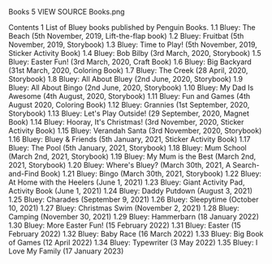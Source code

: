 Books
5
VIEW SOURCE
Books.png

Contents
1 List of Bluey books published by Penguin Books.
1.1 Bluey: The Beach (5th November, 2019, Lift-the-flap book)
1.2 Bluey: Fruitbat (5th November, 2019, Storybook)
1.3 Bluey: Time to Play! (5th November, 2019, Sticker Activity Book)
1.4 Bluey: Bob Bilby (3rd March, 2020, Storybook)
1.5 Bluey: Easter Fun! (3rd March, 2020, Craft Book)
1.6 Bluey: Big Backyard (31st March, 2020, Coloring Book)
1.7 Bluey: The Creek (28 April, 2020, Storybook)
1.8 Bluey: All About Bluey (2nd June, 2020, Storybook)
1.9 Bluey: All About Bingo (2nd June, 2020, Storybook)
1.10 Bluey: My Dad Is Awesome (4th August, 2020, Storybook)
1.11 Bluey: Fun and Games (4th August 2020, Coloring Book)
1.12 Bluey: Grannies (1st September, 2020, Storybook)
1.13 Bluey: Let's Play Outside! (29 September, 2020, Magnet Book)
1.14 Bluey: Hooray, It's Christmas! (3rd November, 2020, Sticker Activity Book)
1.15 Bluey: Verandah Santa (3rd November, 2020, Storybook)
1.16 Bluey: Bluey & Friends (5th January, 2021, Sticker Activity Book)
1.17 Bluey: The Pool (5th January, 2021, Storybook)
1.18 Bluey: Mum School (March 2nd, 2021, Storybook)
1.19 Bluey: My Mum is the Best (March 2nd, 2021, Storybook)
1.20 Bluey: Where's Bluey? (March 30th, 2021, A Search-and-Find Book)
1.21 Bluey: Bingo (March 30th, 2021, Storybook)
1.22 Bluey: At Home with the Heelers (June 1, 2021)
1.23 Bluey: Giant Activity Pad, Activity Book (June 1, 2021)
1.24 Bluey: Daddy Putdown (August 3, 2021)
1.25 Bluey: Charades (September 9, 2021)
1.26 Bluey: Sleepytime (October 10, 2021)
1.27 Bluey: Christmas Swim (November 2, 2021)
1.28 Bluey: Camping (November 30, 2021)
1.29 Bluey: Hammerbarn (18 January 2022)
1.30 Bluey: More Easter Fun! (15 February 2022)
1.31 Bluey: Easter (15 February 2022)
1.32 Bluey: Baby Race (16 March 2022)
1.33 Bluey: Big Book of Games (12 April 2022)
1.34 Bluey: Typewriter (3 May 2022)
1.35 Bluey: I Love My Family (17 January 2023)
